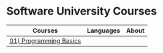 # Software University Courses

| Courses | Languages | About |
|---------|:---------:|:-----:|
|<a href="https://github.com/i-den/SoftwareUniversity/tree/master/01)%20Programming%20Basics">01) Programming Basics</a>|
